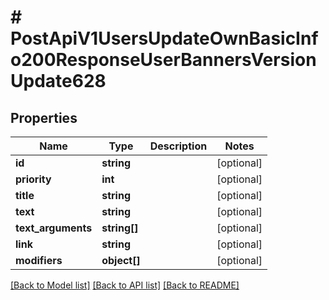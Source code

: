 # # PostApiV1UsersUpdateOwnBasicInfo200ResponseUserBannersVersionUpdate628

## Properties

Name | Type | Description | Notes
------------ | ------------- | ------------- | -------------
**id** | **string** |  | [optional]
**priority** | **int** |  | [optional]
**title** | **string** |  | [optional]
**text** | **string** |  | [optional]
**text_arguments** | **string[]** |  | [optional]
**link** | **string** |  | [optional]
**modifiers** | **object[]** |  | [optional]

[[Back to Model list]](../../README.md#models) [[Back to API list]](../../README.md#endpoints) [[Back to README]](../../README.md)
